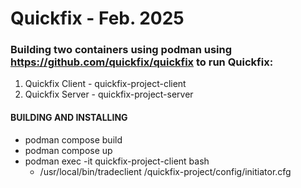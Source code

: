 # Quickfix - Feb. 2025

### Building two containers using podman using https://github.com/quickfix/quickfix to run Quickfix:
1) Quickfix Client - quickfix-project-client
2) Quickfix Server - quickfix-project-server


#### BUILDING AND INSTALLING

- podman compose build
- podman compose up
- podman exec -it quickfix-project-client bash
    - /usr/local/bin/tradeclient /quickfix-project/config/initiator.cfg